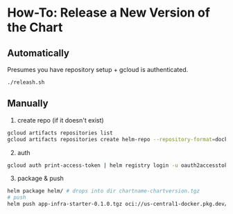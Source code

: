 # How-To: Release a New Version of the Chart

## Automatically

Presumes you have repository setup + gcloud is authenticated.

```
./releash.sh
```

## Manually

1. create repo (if it doesn't exist)

```sh
gcloud artifacts repositories list
gcloud artifacts repositories create helm-repo --repository-format=docker --location=us-central1 --description="Helm repository"
```

2. auth

```sh
gcloud auth print-access-token | helm registry login -u oauth2accesstoken --password-stdin https://us-central1-docker.pkg.dev
```

3. package & push

```sh
helm package helm/ # drops into dir chartname-chartversion.tgz
# push
helm push app-infra-starter-0.1.0.tgz oci://us-central1-docker.pkg.dev/joshpaulchan/helm-repo
```


